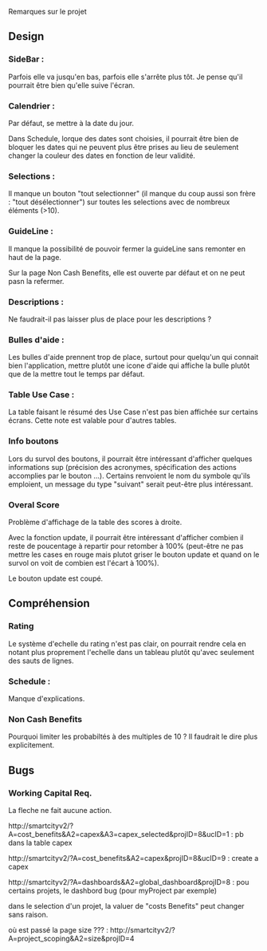  Remarques sur le projet 

## Design 

### SideBar : 
Parfois elle va jusqu'en bas, parfois elle s'arrête plus tôt. Je pense qu'il pourrait être bien qu'elle suive l'écran. 

### Calendrier :
Par défaut, se mettre à la date du jour. 

Dans Schedule, lorque des dates sont choisies, il pourrait être bien de bloquer les dates qui ne peuvent plus être prises au lieu de seulement changer la couleur des dates en fonction de leur validité.

### Selections :
Il manque un bouton "tout selectionner" (il manque du coup aussi son frère : "tout désélectionner") sur toutes les selections avec de nombreux éléments (>10).

### GuideLine : 
Il manque la possibilité de pouvoir fermer la guideLine sans remonter en haut de la page. 

Sur la page Non Cash Benefits, elle est ouverte par défaut et on ne peut pasn la refermer. 

### Descriptions :
Ne faudrait-il pas laisser plus de place pour les descriptions ? 

### Bulles d'aide :
Les bulles d'aide prennent trop de place, surtout pour quelqu'un qui connait bien l'application, mettre plutôt une icone d'aide qui affiche la bulle plutôt que de la mettre tout le temps par défaut. 

### Table Use Case : 
La table faisant le résumé des Use Case n'est pas bien affichée sur certains écrans. 
Cette note est valable pour d'autres tables. 

### Info boutons 
Lors du survol des boutons, il pourrait être intéressant d'afficher quelques informations sup (précision des acronymes, spécification des actions accomplies par le bouton ...). 
Certains renvoient le nom du symbole qu'ils emploient, un message du type "suivant" serait peut-être plus intéressant. 

### Overal Score
Problème d'affichage de la table des scores à droite.  

Avec la fonction update, il pourrait être intéressant d'afficher combien il reste de poucentage à repartir pour retomber à 100% (peut-être ne pas mettre les cases en rouge mais plutot griser le bouton update et quand on le survol on voit de combien est l'écart à 100%).

Le bouton update est coupé. 

## Compréhension
### Rating
Le système d'echelle du rating n'est pas clair, on pourrait rendre cela en notant plus proprement l'echelle dans un tableau plutôt qu'avec seulement des sauts de lignes. 

### Schedule :
Manque d'explications. 

### Non Cash Benefits
Pourquoi limiter les probabiltés à des multiples de 10 ? Il faudrait le dire plus explicitement. 

## Bugs

### Working Capital Req.
La fleche ne fait aucune action.



http://smartcityv2/?A=cost_benefits&A2=capex&A3=capex_selected&projID=8&ucID=1 : pb dans la table capex

http://smartcityv2/?A=cost_benefits&A2=capex&projID=8&ucID=9 : create a capex



http://smartcityv2/?A=dashboards&A2=global_dashboard&projID=8 : 
pou certains projets, le dashbord bug (pour myProject par exemple)

dans le selection d'un projet, la valuer de "costs Benefits" peut changer sans raison.

où est passé la page size ??? : 
http://smartcityv2/?A=project_scoping&A2=size&projID=4